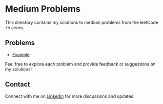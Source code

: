 # Medium Problems

This directory contains my solutions to medium problems from the leetCode 75 series.

## Problems

- [Example](example.java)

Feel free to explore each problem and provide feedback or suggestions on my solutions!

## Contact

Connect with me on [LinkedIn](https://www.linkedin.com/in/roshan99/) for more discussions and updates.
